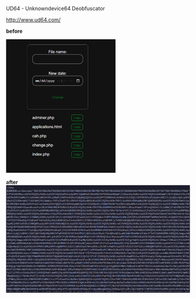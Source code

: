 UD64 - Unknowndevice64 Deobfuscator

http://www.ud64.com/


<b>before</b>

<img src="https://raw.githubusercontent.com/pwnsauce403/date-changer/main/Screenshot%20(39).png?raw=true" alt="alt text" width="300"/>



<b>after</b>
![alt text](https://github.com/pwnsauce403/ud64/blob/main/after.png?raw=true)
